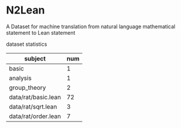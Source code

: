 # N2Lean
A Dataset for machine translation from natural language mathematical statement to Lean statement

dataset statistics

|subject |num|
|--------|---|
|basic   |1  |
|analysis|1  |
|group_theory| 2 |
|data/rat/basic.lean    | 72 |
|data/rat/sqrt.lean | 3 |
|data/rat/order.lean | 7 |